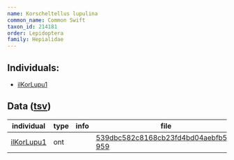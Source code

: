```yaml
---
name: Korscheltellus lupulina
common_name: Common Swift
taxon_id: 214181
order: Lepidoptera
family: Hepialidae
---
```


## Individuals:

  * [ilKorLupu1](ilKorLupu1.md)

## Data ([tsv](Korscheltellus_lupulina_data.tsv))

| individual | type | info | file |
| ---------- | ---- | ---- | ---- |
| [ilKorLupu1](ilKorLupu1.md) | ont |  | [539dbc582c8168cb23fd4bd04aebfb59-959](https://darwin.cog.sanger.ac.uk/insects/Korscheltellus_lupulina/ilKorLupu1/genomic_data/ont/ilKorsLup1.ont.fasta.gz) |
